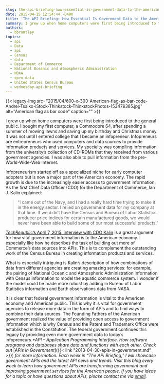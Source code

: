 ```yaml
---
slug: the-api-briefing-how-essential-is-government-data-to-the-american-economy
date: 2015-04-15 12:54:44 -0400
title: 'The API Briefing: How Essential Is Government Data to the American Economy?'
summary: I grew up when home computers were first being introduced to the general public. I bought my first computer, a Commodore 64, after spending a summer of mowing lawns and saving up my birthday and Christmas money. It was not until I entered college that I became an infopreneur. Infopreneurs are entrepreneurs who used computers
authors:
  - bbrantley
topics:
  - api
  - Data
  - api
  - Census
  - data
  - Department of Commerce
  - National Oceanic and Atmospheric Administration
  - NOAA
  - open data
  - United States Census Bureau
  - wednesday-api-briefing
---
```


{{< legacy-img src="2015/04/600-x-300-American-flag-as-bar-code-Andrei-Tsalko-iStock-Thinkstock-ThinkstockPhotos-153479385.jpg" alt="American flag as bar code" caption="" >}} 

I grew up when home computers were first being introduced to the general public. I bought my first computer, a Commodore 64, after spending a summer of mowing lawns and saving up my birthday and Christmas money. It was not until I entered college that I became an infopreneur. Infopreneurs are entrepreneurs who used computers and data sources to provide information products and services. My specialty was compiling information from the university’s collection of CD-ROMs that they received from various government agencies. I was also able to pull information from the pre-World-Wide-Web Internet.

Infopreneurism started off as a specialized niche for early computer adopters but is now a major part of the American economy. The rapid growth is due to the increasingly easier access to government information. As the first Chief Data Officer (CDO) for the Department of Commerce, Ian J. Kalin explained:

> “I came out of the Navy, and I had a really hard time trying to make it in the energy sector. I relied on government data for my company at that time. If we didn&#8217;t have the Census and Bureau of Labor Statistics producer price indices for certain manufactured goods, we would never have been able to build some of our most successful products.”

<a href="http://www.techrepublic.com/article/government-data-is-fuel-for-job-creation-says-commerce-department-cdo/" target="_blank"><em>TechRepublic</em>’s April 7, 2015, interview with CDO Kalin</a> is a great argument for how vital government information is to the American economy. I especially like how he describes the task of building out more of Commerce&#8217;s data sources into APIs. This is to complement the outstanding work of the Census Bureau in creating information products and services.

What is especially intriguing is Kalin’s description of how combinations of data from different agencies are creating amazing services: for example, the pairing of National Oceanic and Atmospheric Administration information with Census information to model the aquatic commerce system. I wonder if the model could be made more robust by adding in Bureau of Labor Statistics information and Earth observations data from NASA.

It is clear that federal government information is vital to the American economy and American public. This is why it is vital for government agencies to release more data in the form of APIs and to find ways to combine their data sources. The Founding Fathers of the American government realized the value of providing open access to government information which is why Census and the Patent and Trademark Office were established in the Constitution. The federal government continues this legacy by providing even more government data to today’s infopreneurs._*API – Application Programming Interface. How software programs and databases share data and functions with each other. Check out_ [_APIs in Government_]({{< link "2013-04-30-apis-in-government.md" >}}) _for more information._
_Each week in “The API Briefing,” I will showcase government APIs and the latest API news and trends. Visit this blog every week to learn how government APIs are transforming government and improving government services for the American people. If you have ideas for a topic or have questions about APIs, please contact me via_ [_email_](mailto:%20bill.brantley@wdc.usda.gov)_._